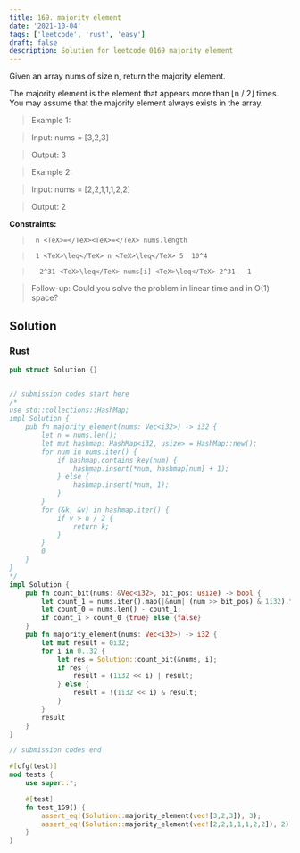 ```yaml
---
title: 169. majority element
date: '2021-10-04'
tags: ['leetcode', 'rust', 'easy']
draft: false
description: Solution for leetcode 0169 majority element
---
```


 

  Given an array nums of size n, return the majority element.

  The majority element is the element that appears more than &lfloor;n / 2&rfloor; times. You may assume that the majority element always exists in the array.

   

 >   Example 1:

 >   Input: nums <TeX>=</TeX> [3,2,3]

 >   Output: 3

 >   Example 2:

 >   Input: nums <TeX>=</TeX> [2,2,1,1,1,2,2]

 >   Output: 2

   

  **Constraints:**

  

 >   	n <TeX>=</TeX><TeX>=</TeX> nums.length

 >   	1 <TeX>\leq</TeX> n <TeX>\leq</TeX> 5  10^4

 >   	-2^31 <TeX>\leq</TeX> nums[i] <TeX>\leq</TeX> 2^31 - 1

  

   

 >   Follow-up: Could you solve the problem in linear time and in O(1) space?


## Solution
### Rust
```rust
pub struct Solution {}


// submission codes start here
/* 
use std::collections::HashMap;
impl Solution {
    pub fn majority_element(nums: Vec<i32>) -> i32 {
        let n = nums.len();
        let mut hashmap: HashMap<i32, usize> = HashMap::new();
        for num in nums.iter() {
            if hashmap.contains_key(num) {
                hashmap.insert(*num, hashmap[num] + 1);
            } else {
                hashmap.insert(*num, 1);
            }
        }
        for (&k, &v) in hashmap.iter() {
            if v > n / 2 {
                return k;
            }
        }
        0
    }
}
*/
impl Solution {
    pub fn count_bit(nums: &Vec<i32>, bit_pos: usize) -> bool {
        let count_1 = nums.iter().map(|&num| (num >> bit_pos) & 1i32).filter(|&v| v == 1).count();
        let count_0 = nums.len() - count_1;
        if count_1 > count_0 {true} else {false}
    }
    pub fn majority_element(nums: Vec<i32>) -> i32 {
        let mut result = 0i32;
        for i in 0..32 {
            let res = Solution::count_bit(&nums, i);
            if res {
                result = (1i32 << i) | result; 
            } else {
                result = !(1i32 << i) & result; 
            }
        }
        result
    }
}

// submission codes end

#[cfg(test)]
mod tests {
    use super::*;

    #[test]
    fn test_169() {
        assert_eq!(Solution::majority_element(vec![3,2,3]), 3);
        assert_eq!(Solution::majority_element(vec![2,2,1,1,1,2,2]), 2);
    }
}

```
